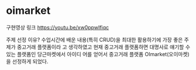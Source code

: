 # oimarket

구현영상 링크 https://youtu.be/xw0ppwIfiqc

주제 선정 이유?
수업시간에 배운 내용(특히 CRUD)을 최대한 활용하기에 가장 좋은 주제가 중고거래 플랫폼이라
고 생각하였고 현재 중고거래 플랫폼하면 대명사로 얘기할 수 있는 플랫폼인 당근마켓에서 아이디
어를 얻어서 중고거래 플랫폼 OImarket(오이마켓)을 선정하게 되었다.



